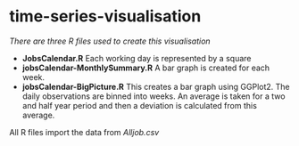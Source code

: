 time-series-visualisation
=========================
*There are three R files used to create this visualisation*

- **JobsCalendar.R** Each working day is represented by a square
- **jobsCalendar-MonthlySummary.R** A bar graph is created for each week.
- **jobsCalendar-BigPicture.R** This creates a bar graph using GGPlot2. The daily observations are binned into weeks. 
An average is taken for a two and half year period and then a deviation is calculated from this average.


All R files import the data from *Alljob.csv*
